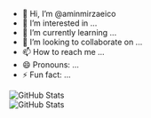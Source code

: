- 👋 Hi, I’m @aminmirzaeico
- 👀 I’m interested in ...
- 🌱 I’m currently learning ...
- 💞️ I’m looking to collaborate on ...
- 📫 How to reach me ...
- 😄 Pronouns: ...
- ⚡ Fun fact: ...


![GitHub Stats](https://github-readme-streak-stats.herokuapp.com/?user=aminmirzaeico&theme=react&hide_border=true&exclude_days=Fri)
<br/>
![GitHub Stats](https://github-readme-stats.vercel.app/api/top-langs/?username=aminmirzaeico&theme=react&show_icons=true&layout=compact&hide_border=true)
<!---
aminmirzaeico/aminmirzaeico is a ✨ special ✨ repository because its `README.md` (this file) appears on your GitHub profile.
You can click the Preview link to take a look at your changes.
--->
